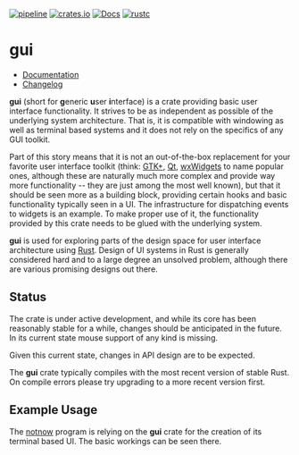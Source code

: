 [![pipeline](https://gitlab.com/d-e-s-o/gui/badges/devel/pipeline.svg)](https://gitlab.com/d-e-s-o/gui/commits/devel)
[![crates.io](https://img.shields.io/crates/v/gui.svg)](https://crates.io/crates/gui)
[![Docs](https://docs.rs/gui/badge.svg)](https://docs.rs/gui)
[![rustc](https://img.shields.io/badge/rustc-1.31+-blue.svg)](https://blog.rust-lang.org/2018/12/06/Rust-1.31-and-rust-2018.html)

gui
===

- [Documentation][docs-rs]
- [Changelog](CHANGELOG.md)

**gui** (short for **g**eneric **u**ser **i**nterface) is a crate
providing basic user interface functionality. It strives to be
as independent as possible of the underlying system architecture. That
is, it is compatible with windowing as well as terminal based systems
and it does not rely on the specifics of any GUI toolkit.

Part of this story means that it is not an out-of-the-box replacement
for your favorite user interface toolkit (think: [GTK+][gtk], [Qt][qt],
[wxWidgets][wxwidgets] to name popular ones, although these are
naturally much more complex and provide way more functionality -- they
are just among the most well known), but that it should be seen more as
a building block, providing certain hooks and basic functionality
typically seen in a UI. The infrastructure for dispatching events to
widgets is an example. To make proper use of it, the functionality
provided by this crate needs to be glued with the underlying system.

**gui** is used for exploring parts of the design space for user
interface architecture using [Rust][rust-lang]. Design of UI systems in
Rust is generally considered hard and to a large degree an unsolved
problem, although there are various promising designs out there.


Status
------

The crate is under active development, and while its core has been
reasonably stable for a while, changes should be anticipated in the
future. In its current state mouse support of any kind is missing.

Given this current state, changes in API design are to be expected.

The **gui** crate typically compiles with the most recent version of
stable Rust. On compile errors please try upgrading to a more recent
version first.


Example Usage
-------------

The [notnow][notnow] program is relying on the **gui** crate for the
creation of its terminal based UI. The basic workings can be seen there.

[docs-rs]: https://docs.rs/crate/gui
[gtk]: https://www.gtk.org
[qt]: https://www.qt.io
[wxwidgets]: https://wxwidgets.org
[rust-lang]: https://www.rust-lang.org
[notnow]: https://crates.io/crates/notnow
